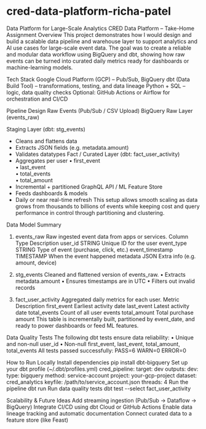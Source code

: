 # cred-data-platform-richa-patel
Data Platform for Large-Scale Analytics
CRED Data Platform – Take-Home Assignment
Overview
This project demonstrates how I would design and build a scalable data pipeline and warehouse layer to support analytics and AI use cases for large-scale event data. The goal was to create a reliable and modular data workflow using BigQuery and dbt, showing how raw events can be turned into curated daily metrics ready for dashboards or machine-learning models.

Tech Stack
Google Cloud Platform (GCP) – Pub/Sub, BigQuery
dbt (Data Build Tool) – transformations, testing, and data lineage
Python + SQL – logic, data quality checks
Optional: GitHub Actions or Airflow for orchestration and CI/CD

Pipeline Design
Raw Events (Pub/Sub / CSV Upload)
BigQuery Raw Layer (events_raw)

Staging Layer (dbt: stg_events)
- Cleans and flattens data
- Extracts JSON fields (e.g. metadata.amount)
- Validates datatypes
Fact / Curated Layer (dbt: fact_user_activity)
- Aggregates per user
  • first_event  
  • last_event  
  • total_events  
  • total_amount  
- Incremental + partitioned
GraphQL API / ML Feature Store
- Feeds dashboards & models
- Daily or near real-time refresh
This setup allows smooth scaling as data grows from thousands to billions of events while keeping cost and query performance in control through partitioning and clustering.

Data Model Summary
1. events_raw
Raw ingested event data from apps or services.
Column	Type	Description
user_id	STRING	Unique ID for the user
event_type	STRING	Type of event (purchase, click, etc.)
event_timestamp	TIMESTAMP	When the event happened
metadata	JSON	Extra info (e.g. amount, device)

2. stg_events
Cleaned and flattened version of events_raw.
•	Extracts metadata.amount
•	Ensures timestamps are in UTC
•	Filters out invalid records

3. fact_user_activity
Aggregated daily metrics for each user.
Metric	Description
first_event	Earliest activity date
last_event	Latest activity date
total_events	Count of all user events
total_amount	Total purchase amount
This table is incrementally built, partitioned by event_date, and ready to power dashboards or feed ML features.

Data Quality Tests
The following dbt tests ensure data reliability:
•	Unique and non-null user_id
•	Non-null first_event, last_event, total_amount, total_events
All tests passed successfully:
PASS=6  WARN=0  ERROR=0

How to Run Locally
Install dependencies
pip install dbt-bigquery
Set up your dbt profile (~/.dbt/profiles.yml)
cred_pipeline:
target: dev
outputs:
dev:
type: bigquery
method: service-account
project: your-gcp-project
dataset: cred_analytics
keyfile: /path/to/service_account.json
threads: 4
Run the pipeline
dbt run
Run data quality tests
dbt test --select fact_user_activity

Scalability & Future Ideas
Add streaming ingestion (Pub/Sub → Dataflow → BigQuery)
Integrate CI/CD using dbt Cloud or GitHub Actions
Enable data lineage tracking and automatic documentation
Connect curated data to a feature store (like Feast)
